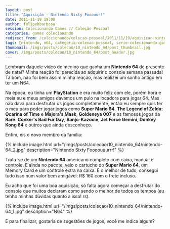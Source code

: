 ```yaml
---
layout: post
title: "Aquisição - Nintendo Sixty Fooouur!"
date: 2011-11-19 19:00
author: felipebbarbosa
session: Colecionando Games // Coleção Pessoal
categories: games colecionando
redirect_from: /colecionando/colecao-pessoal/2011/11/19/aquisicao-nintendo-64.html
tags: [nintendo, n64, categoria-colecao-pessoal, serie-colecionando-games]
thumbnail: /imgs/posts/colecao/10_nintendo_64/post_thumbnail.jpg
cover: /imgs/posts/colecao/10_nintendo_64/post_header.jpg
---
```


Lembram daquele vídeo de menino que ganha um **Nintendo 64** de presente de natal? Minha reação foi parecida ao adquirir o console semana passada! Tá bom, não foi bem assim minha reação, mas realizei um sonho antigo em ter um N64.

<!--more-->

Na época, eu tinha um **PlayStation** e era muito feliz com ele, porém hora e meia eu e meus amigos davámos um pulo na locadora para jogar 64. Mas não dava para desfrutar os jogos completamente, então eu sempre quis ter o meu para poder jogar jogos como **Super Mario 64**, **The Legend of Zelda: Ocarina of Time** e **Majora's Mask**, **Goldeneye 007** e os famosos jogos da **Rare**: **Conker's Bad Fur Day**, **Banjo-Kazooie**, **Jet Force Gemini**, **Donkey Kong 64** e outros que ainda desconheço.

Enfim, eis o novo membro da família:

{% include image.html
  url="/imgs/posts/colecao/10_nintendo_64/nintendo-64_2.jpg"
  description="Nintendo Sixty Foooouuurrr!" %}

Trata-se de um **Nintendo 64** americano completo com caixa, manual e controle. E ainda no pacote, veio o cartucho do **Super Mario 64**, um Memory Card e um controle extra na caixa. E o melhor de tudo, consegui tudo isso num valor bem amigável: R\$ 160 com o frete incluso.

Eu acho que foi uma boa aquisição, só falta agora começar a desfrutar do console que muitos declaram como sendo o melhor de todos os tempos (eu tenho minhas dúvidas quanto à isso! rs).

{% include image.html
  url="/imgs/posts/colecao/10_nintendo_64/nintendo-64_1.jpg"
  description="N64" %}

E para finalizar, gostaria de sugestões de jogos, você me indica algum?
